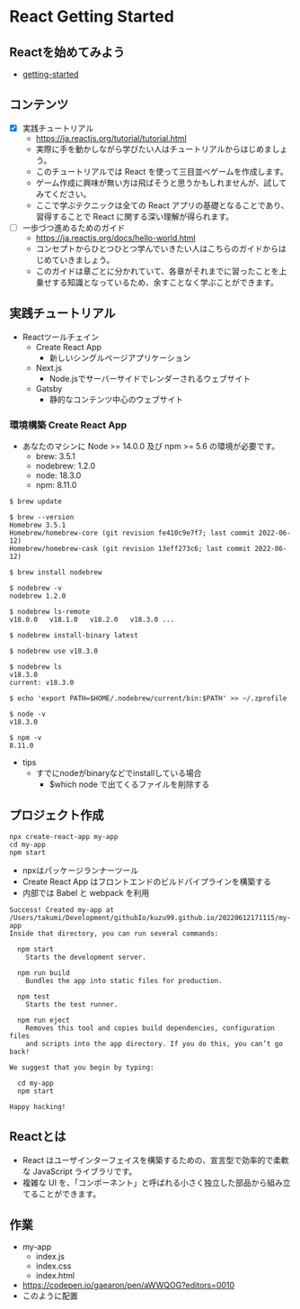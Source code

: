 # React Getting Started

## Reactを始めてみよう

- [getting-started](https://ja.reactjs.org/docs/getting-started.html)

## コンテンツ
- [x] 実践チュートリアル
	- https://ja.reactjs.org/tutorial/tutorial.html
	- 実際に手を動かしながら学びたい人はチュートリアルからはじめましょう。
	- このチュートリアルでは React を使って三目並べゲームを作成します。
	- ゲーム作成に興味が無い方は飛ばそうと思うかもしれませんが、試してみてください。
	- ここで学ぶテクニックは全ての React アプリの基礎となることであり、習得することで React に関する深い理解が得られます。
- [ ] 一歩づつ進めるためのガイド
	- https://ja.reactjs.org/docs/hello-world.html
	- コンセプトからひとつひとつ学んでいきたい人はこちらのガイドからはじめていきましょう。
	- このガイドは章ごとに分かれていて、各章がそれまでに習ったことを上乗せする知識となっているため、余すことなく学ぶことができます。

## 実践チュートリアル

- Reactツールチェイン
	- Create React App
		- 新しいシングルページアプリケーション
	- Next.js
		- Node.jsでサーバーサイドでレンダーされるウェブサイト
	- Gatsby
		- 静的なコンテンツ中心のウェブサイト

### 環境構築 Create React App
- あなたのマシンに Node >= 14.0.0 及び npm >= 5.6 の環境が必要です。
	- brew: 3.5.1
	- nodebrew: 1.2.0
	- node: 18.3.0
	- npm: 8.11.0

```
$ brew update

$ brew --version
Homebrew 3.5.1
Homebrew/homebrew-core (git revision fe410c9e7f7; last commit 2022-06-12)
Homebrew/homebrew-cask (git revision 13eff273c6; last commit 2022-06-12)

$ brew install nodebrew

$ nodebrew -v
nodebrew 1.2.0

$ nodebrew ls-remote
v18.0.0   v18.1.0   v18.2.0   v18.3.0 ...

$ nodebrew install-binary latest

$ nodebrew use v18.3.0

$ nodebrew ls 
v18.3.0
current: v18.3.0

$ echo 'export PATH=$HOME/.nodebrew/current/bin:$PATH' >> ~/.zprofile

$ node -v
v18.3.0

$ npm -v
8.11.0
```

- tips
	- すでにnodeがbinaryなどでinstallしている場合
		- $which node で出てくるファイルを削除する

## プロジェクト作成
```
npx create-react-app my-app
cd my-app
npm start
```
- npxはパッケージランナーツール
- Create React App はフロントエンドのビルドパイプラインを構築する
- 内部では Babel と webpack を利用

```
Success! Created my-app at /Users/takumi/Development/githubIo/kuzu99.github.io/20220612171115/my-app
Inside that directory, you can run several commands:

  npm start
    Starts the development server.

  npm run build
    Bundles the app into static files for production.

  npm test
    Starts the test runner.

  npm run eject
    Removes this tool and copies build dependencies, configuration files
    and scripts into the app directory. If you do this, you can’t go back!

We suggest that you begin by typing:

  cd my-app
  npm start

Happy hacking!
```

## Reactとは
- React はユーザインターフェイスを構築するための、宣言型で効率的で柔軟な JavaScript ライブラリです。
- 複雑な UI を、「コンポーネント」と呼ばれる小さく独立した部品から組み立てることができます。

## 作業
- my-app
	- index.js
	- index.css
	- index.html
- https://codepen.io/gaearon/pen/aWWQOG?editors=0010
- このように配置
